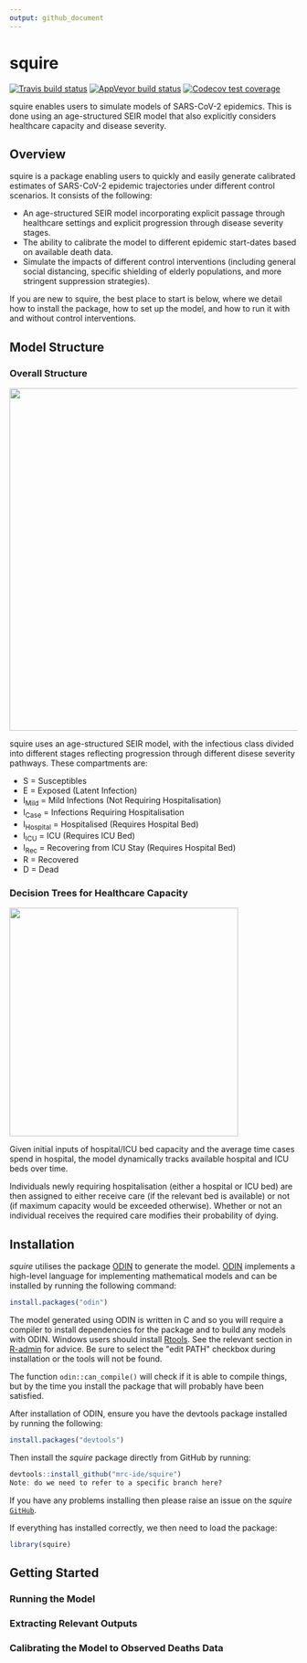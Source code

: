 ```yaml
---
output: github_document
---
```




<!-- README.md is generated from README.Rmd. Please edit that file -->



# squire

<!-- badges: start -->
[![Travis build status](https://travis-ci.org/mrc-ide/squire.svg?branch=master)](https://travis-ci.org/mrc-ide/squire)
[![AppVeyor build status](https://ci.appveyor.com/api/projects/status/github/mrc-ide/squire?branch=master&svg=true)](https://ci.appveyor.com/project/mrc-ide/squire)
[![Codecov test coverage](https://codecov.io/gh/mrc-ide/squire/branch/master/graph/badge.svg)](https://codecov.io/gh/mrc-ide/squire?branch=master)
<!-- badges: end -->

squire enables users to simulate models of SARS-CoV-2 epidemics. This is done using an age-structured SEIR model that also explicitly considers healthcare capacity and disease severity. 

## Overview

squire is a package enabling users to quickly and easily generate calibrated estimates of SARS-CoV-2 epidemic trajectories under different control scenarios. It consists of the following:

* An age-structured SEIR model incorporating explicit passage through healthcare settings and explicit progression through disease severity stages.
* The ability to calibrate the model to different epidemic start-dates based on available death data.
* Simulate the impacts of different control interventions (including general social distancing, specific shielding of elderly populations, and more stringent suppression strategies).

If you are new to squire, the best place to start is below, where we detail how to install the package, how to set up the model, and how to run it with and without control interventions. 

## Model Structure

### Overall Structure

<img src="https://github.com/mrc-ide/squire/blob/healthcare_capacity/images/Explicit_Healthcare_Model_Structure.JPG" align="center" style = "border: none; float: center;" width = "600px">

squire uses an age-structured SEIR model, with the infectious class divided into different stages reflecting progression through different disese severity pathways. These compartments are:  
* S = Susceptibles  
* E = Exposed (Latent Infection)  
* I<sub>Mild</sub> = Mild Infections (Not Requiring Hospitalisation)  
* I<sub>Case</sub> = Infections Requiring Hospitalisation  
* I<sub>Hospital</sub> = Hospitalised (Requires Hospital Bed)  
* I<sub>ICU</sub> = ICU (Requires ICU Bed)  
* I<sub>Rec</sub> = Recovering from ICU Stay (Requires Hospital Bed)  
* R = Recovered  
* D = Dead  

### Decision Trees for Healthcare Capacity 
<img src="https://github.com/mrc-ide/squire/blob/healthcare_capacity/images/Explicit_Healthcare_Oxygen_Decision_Tree.JPG" align="center" style = "border: none; float: center;" width = "400px">

Given initial inputs of hospital/ICU bed capacity and the average time cases spend in hospital, the model dynamically tracks available hospital and ICU beds over time. 

Individuals newly requiring hospitalisation (either a hospital or ICU bed) are then assigned to either receive care (if the relevant bed is available) or not (if maximum capacity would be exceeded otherwise). Whether or not an individual receives the required care modifies their probability of dying.  


## Installation

<i>squire</i> utilises the package [ODIN](https://github.com/mrc-ide/odin) to generate the model. [ODIN](https://github.com/mrc-ide/odin) implements a high-level language for implementing mathematical models and can be installed by running the following command:

```r
install.packages("odin")
```

The model generated using ODIN is written in C and so you will require a compiler to install dependencies for the package and to build any models with ODIN. Windows users should install [Rtools](https://cran.r-project.org/bin/windows/Rtools/).  See the relevant section in [R-admin](https://cran.r-project.org/doc/manuals/r-release/R-admin.html#The-Windows-toolset) for advice.  Be sure to select the "edit PATH" checkbox during installation or the tools will not be found.

The function `odin::can_compile()` will check if it is able to compile things, but by the time you install the package that will probably have been satisfied.

After installation of ODIN, ensure you have the devtools package installed by running the following:

``` r
install.packages("devtools")
```
Then install the <i>squire</i> package directly from GitHub by running:

``` r
devtools::install_github("mrc-ide/squire")
Note: do we need to refer to a specific branch here? 
```
If you have any problems installing then please raise an issue on the <i>squire</i> [`GitHub`](https://github.com/mrc-ide/squire/issues). 

If everything has installed correctly, we then need to load the package: 
``` r
library(squire)
```


## Getting Started

### Running the Model

### Extracting Relevant Outputs 

### Calibrating the Model to Observed Deaths Data

###


